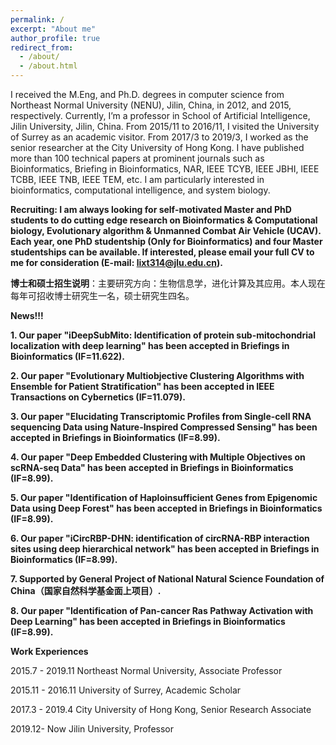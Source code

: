 ```yaml
---
permalink: /
excerpt: "About me"
author_profile: true
redirect_from: 
  - /about/
  - /about.html
---
```


I received the M.Eng, and Ph.D. degrees in computer science from Northeast Normal University (NENU), Jilin, China, in 2012, and 2015, respectively. Currently, I’m a professor in School of Artificial Intelligence, Jilin University, Jilin, China. From 2015/11 to 2016/11, I visited the University of Surrey as an academic visitor. From 2017/3 to 2019/3, I worked as the senior researcher at the City University of Hong Kong. I have published more than 100 technical papers at prominent journals such as Bioinformatics, Briefing in Bioinformatics, NAR, IEEE TCYB, IEEE JBHI, IEEE TCBB, IEEE TNB, IEEE TEM, etc. I am particularly interested in bioinformatics, computational intelligence, and system biology. 


**Recruiting: I am always looking for self-motivated Master and PhD students to do cutting edge research on Bioinformatics & Computational biology, Evolutionary algorithm & Unmanned Combat Air Vehicle (UCAV). Each year, one PhD studentship (Only for Bioinformatics) and four Master studentships can be available. If interested, please email your full CV to me for consideration (E-mail: lixt314@jlu.edu.cn).**

**博士和硕士招生说明**：主要研究方向：生物信息学，进化计算及其应用。本人现在每年可招收博士研究生一名，硕士研究生四名。



**News!!!**

**1. Our paper "iDeepSubMito: Identification of protein sub-mitochondrial localization with deep learning" has been accepted in Briefings in Bioinformatics (IF=11.622).**

**2. Our paper "Evolutionary Multiobjective Clustering Algorithms with Ensemble for Patient Stratification" has been accepted in IEEE Transactions on Cybernetics (IF=11.079).**

**3. Our paper "Elucidating Transcriptomic Profiles from Single-cell RNA sequencing Data using Nature-Inspired Compressed Sensing" has been accepted in Briefings in Bioinformatics (IF=8.99).**

**4. Our paper "Deep Embedded Clustering with Multiple Objectives on scRNA-seq Data" has been accepted in Briefings in Bioinformatics (IF=8.99).**

**5. Our paper "Identification of Haploinsufficient Genes from Epigenomic Data using Deep Forest" has been accepted in Briefings in Bioinformatics (IF=8.99).**

**6. Our paper "iCircRBP-DHN: identification of circRNA-RBP interaction sites using deep hierarchical network" has been accepted in Briefings in Bioinformatics (IF=8.99).**

**7. Supported by General Project of National Natural Science Foundation of China（国家自然科学基金面上项目）.**

**8. Our paper "Identification of Pan-cancer Ras Pathway Activation with Deep Learning" has been accepted in Briefings in Bioinformatics (IF=8.99).**


**Work Experiences**

2015.7 - 2019.11 Northeast Normal University, Associate Professor

2015.11 - 2016.11 University of Surrey, Academic Scholar

2017.3 - 2019.4 City University of Hong Kong, Senior Research Associate

2019.12- Now     Jilin University, Professor


<script type="text/javascript" src="//rf.revolvermaps.com/0/0/8.js?i=5krueszsjxy&amp;m=2&amp;c=ff0000&amp;cr1=ffffff&amp;f=arial&amp;l=33" async="async"></script>
